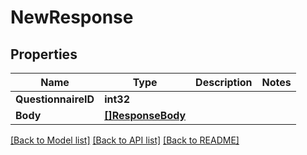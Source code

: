 # NewResponse

## Properties

Name | Type | Description | Notes
------------ | ------------- | ------------- | -------------
**QuestionnaireID** | **int32** |  | 
**Body** | [**[]ResponseBody**](ResponseBody.md) |  | 

[[Back to Model list]](../README.md#documentation-for-models) [[Back to API list]](../README.md#documentation-for-api-endpoints) [[Back to README]](../README.md)


